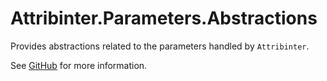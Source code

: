 # Attribinter.Parameters.Abstractions

Provides abstractions related to the parameters handled by `Attribinter`.

See [GitHub](https://github.com/Attribinter/Attribinter.Parameters) for more information.